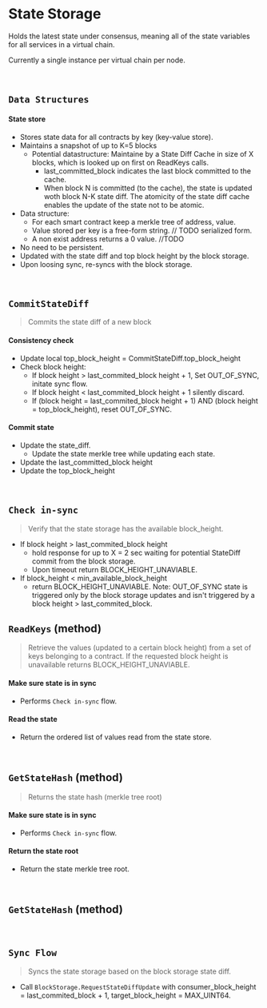 # State Storage

Holds the latest state under consensus, meaning all of the state variables for all services in a virtual chain.

Currently a single instance per virtual chain per node.

&nbsp;
## `Data Structures`

#### State store
* Stores state data for all contracts by key (key-value store).
* Maintains a snapshot of up to K=5 blocks
  * Potential datastructure: Maintaine by a State Diff Cache in size of X blocks, which is looked up on first on ReadKeys calls.
    * last_committed_block indicates the last block committed to the cache.
    * When block N is committed (to the cache), the state is updated woth block N-K state diff. The atomicity of the state diff cache enables the update of the state not to be atomic.
* Data structure:
  * For each smart contract keep a merkle tree of address, value.
  * Value stored per key is a free-form string. // TODO serialized form.
  * A non exist address returns a 0 value. //TODO
* No need to be persistent.
* Updated with the state diff and top block height by the block storage.
* Upon loosing sync, re-syncs with the block storage.

&nbsp;
## `CommitStateDiff`
> Commits the state diff of a new block

#### Consistency check
* Update local top_block_height = CommitStateDiff.top_block_height
* Check block height:
  * If block height > last_commited_block height + 1, Set OUT_OF_SYNC, initate sync flow.
  * If block height < last_commited_block height + 1 silently discard.
  * If (block height = last_commited_block height + 1) AND (block height = top_block_height), reset OUT_OF_SYNC.

#### Commit state
* Update the state_diff.
  * Update the state merkle tree while updating each state.
* Update the last_committed_block height
* Update the top_block_height

&nbsp;
## `Check in-sync`
> Verify that the state storage has the available block_height.
  * If block height > last_commited_block height
    * hold response for up to X = 2 sec waiting for potential StateDiff commit from the block storage.
    * Upon timeout return BLOCK_HEIGHT_UNAVIABLE.
  * If block_height < min_available_block_height
    * return BLOCK_HEIGHT_UNAVIABLE.
Note: OUT_OF_SYNC state is triggered only by the block storage updates and isn't triggered by a block height > last_commited_block.

## `ReadKeys` (method)
> Retrieve the values (updated to a certain block height) from a set of keys belonging to a contract.
> If the requested block height is unavailable returns BLOCK_HEIGHT_UNAVIABLE.

#### Make sure state is in sync
* Performs `Check in-sync` flow.

#### Read the state
* Return the ordered list of values read from the state store.

&nbsp;
## `GetStateHash` (method)
> Returns the state hash (merkle tree root)

#### Make sure state is in sync
* Performs `Check in-sync` flow.

#### Return the state root
* Return the state merkle tree root.

&nbsp;
## `GetStateHash` (method)

&nbsp;
## `Sync Flow`
> Syncs the state storage based on the block storage state diff.
* Call `BlockStorage.RequestStateDiffUpdate` with consumer_block_height = last_commited_block + 1, target_block_height = MAX_UINT64.
